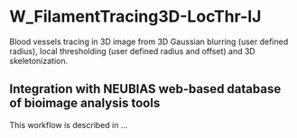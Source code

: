 # W_FilamentTracing3D-LocThr-IJ
Blood vessels tracing in 3D image from 3D Gaussian blurring (user defined radius), local thresholding (user defined radius and offset) and 3D skeletonization.

## Integration with NEUBIAS web-based database of bioimage analysis tools 
This workflow is described in ...

